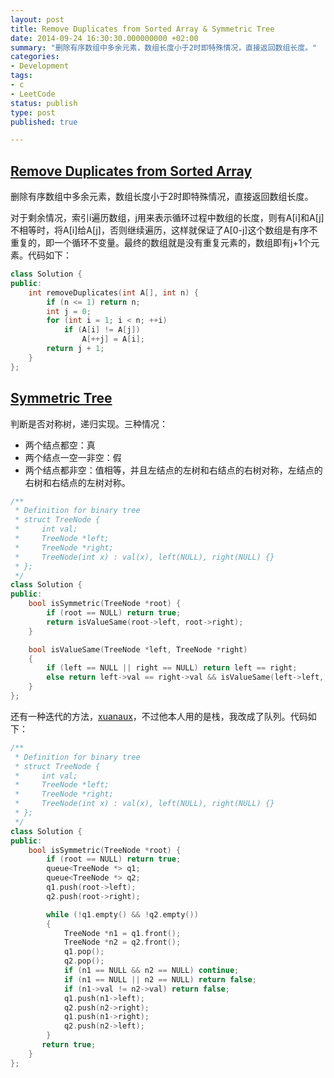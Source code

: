 ```yaml
---
layout: post
title: Remove Duplicates from Sorted Array & Symmetric Tree
date: 2014-09-24 16:30:30.000000000 +02:00
summary: "删除有序数组中多余元素，数组长度小于2时即特殊情况，直接返回数组长度。"
categories:
- Development
tags:
- c
- LeetCode
status: publish
type: post
published: true

---
```


## [Remove Duplicates from Sorted Array](https://oj.leetcode.com/problems/remove-duplicates-from-sorted-array/)

删除有序数组中多余元素，数组长度小于2时即特殊情况，直接返回数组长度。

对于剩余情况，索引i遍历数组，j用来表示循环过程中数组的长度，则有A[i]和A[j]不相等时，将A[i]给A[j]，否则继续遍历，这样就保证了A[0-j]这个数组是有序不重复的，即一个循环不变量。最终的数组就是没有重复元素的，数组即有j+1个元素。代码如下：


```c++
class Solution {
public:
    int removeDuplicates(int A[], int n) {
        if (n <= 1) return n;
        int j = 0;
        for (int i = 1; i < n; ++i)
            if (A[i] != A[j])
                A[++j] = A[i];
        return j + 1;
    }
};
```




## [Symmetric Tree](https://oj.leetcode.com/problems/symmetric-tree/)

判断是否对称树，递归实现。三种情况：

- 两个结点都空：真
- 两个结点一空一非空：假
- 两个结点都非空：值相等，并且左结点的左树和右结点的右树对称，左结点的右树和右结点的左树对称。

```c++
/**
 * Definition for binary tree
 * struct TreeNode {
 *     int val;
 *     TreeNode *left;
 *     TreeNode *right;
 *     TreeNode(int x) : val(x), left(NULL), right(NULL) {}
 * };
 */
class Solution {
public:
    bool isSymmetric(TreeNode *root) {
        if (root == NULL) return true;
        return isValueSame(root->left, root->right);
    }

    bool isValueSame(TreeNode *left, TreeNode *right)
    {
        if (left == NULL || right == NULL) return left == right;
        else return left->val == right->val && isValueSame(left->left, right->right) && isValueSame(left->right, right->left);
    }
};
```

还有一种迭代的方法，[xuanaux](https://oj.leetcode.com/discuss/user/xuanaux)，不过他本人用的是栈，我改成了队列。代码如下：

```c++
/**
 * Definition for binary tree
 * struct TreeNode {
 *     int val;
 *     TreeNode *left;
 *     TreeNode *right;
 *     TreeNode(int x) : val(x), left(NULL), right(NULL) {}
 * };
 */
class Solution {
public:
    bool isSymmetric(TreeNode *root) {
        if (root == NULL) return true;
        queue<TreeNode *> q1;
        queue<TreeNode *> q2;
        q1.push(root->left);
        q2.push(root->right);

        while (!q1.empty() && !q2.empty())
        {
            TreeNode *n1 = q1.front();
            TreeNode *n2 = q2.front();
            q1.pop();
            q2.pop();
            if (n1 == NULL && n2 == NULL) continue;
            if (n1 == NULL || n2 == NULL) return false;
            if (n1->val != n2->val) return false;
            q1.push(n1->left);
            q2.push(n2->right);
            q1.push(n1->right);
            q2.push(n2->left);
        }
       return true;
    }
};
```
